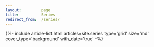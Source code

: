 ```yaml
---
layout:         page
title:          Series
redirect_from:  /series/
---
```


<div class="layout--articles">
  <section class="my-5">
    {%- include article-list.html
            articles=site.series
            type='grid'
            size='md'
            cover_type='background'
            with_date='true'
    -%}
  </section>
</div>
